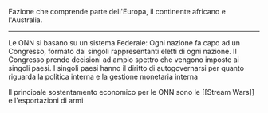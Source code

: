 

Fazione che comprende parte dell'Europa, il continente africano e l'Australia.

---

Le ONN si basano su un sistema Federale: 
Ogni nazione fa capo ad un Congresso, formato dai singoli rappresentanti eletti di ogni nazione.
Il Congresso prende decisioni ad ampio spettro che vengono imposte ai singoli paesi.
I singoli paesi hanno il diritto di autogovernarsi per quanto riguarda la politica interna e la gestione monetaria interna

Il principale sostentamento economico per le ONN sono le [[Stream Wars]] e l'esportazioni di armi